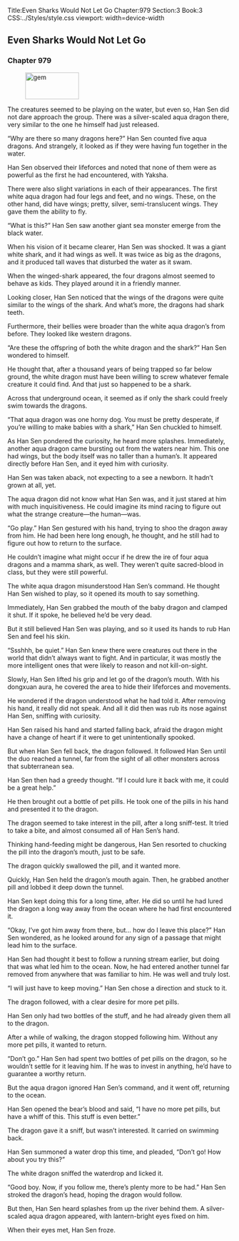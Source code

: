 Title:Even Sharks Would Not Let Go 
Chapter:979 
Section:3 
Book:3 
CSS:../Styles/style.css 
viewport: width=device-width
  
## Even Sharks Would Not Let Go
### Chapter 979
  
<figure>
	<img src="../Images/gem.gif" alt="gem" id="gem" width="120" height="60" />
</figure>
  

  
The creatures seemed to be playing on the water, but even so, Han Sen did not dare approach the group. There was a silver-scaled aqua dragon there, very similar to the one he himself had just released.

“Why are there so many dragons here?” Han Sen counted five aqua dragons. And strangely, it looked as if they were having fun together in the water.

Han Sen observed their lifeforces and noted that none of them were as powerful as the first he had encountered, with Yaksha.

There were also slight variations in each of their appearances. The first white aqua dragon had four legs and feet, and no wings. These, on the other hand, did have wings; pretty, silver, semi-translucent wings. They gave them the ability to fly.

“What is this?” Han Sen saw another giant sea monster emerge from the black water.

When his vision of it became clearer, Han Sen was shocked. It was a giant white shark, and it had wings as well. It was twice as big as the dragons, and it produced tall waves that disturbed the water as it swam.

When the winged-shark appeared, the four dragons almost seemed to behave as kids. They played around it in a friendly manner.

Looking closer, Han Sen noticed that the wings of the dragons were quite similar to the wings of the shark. And what’s more, the dragons had shark teeth.

Furthermore, their bellies were broader than the white aqua dragon’s from before. They looked like western dragons.

“Are these the offspring of both the white dragon and the shark?” Han Sen wondered to himself.

He thought that, after a thousand years of being trapped so far below ground, the white dragon must have been willing to screw whatever female creature it could find. And that just so happened to be a shark.

Across that underground ocean, it seemed as if only the shark could freely swim towards the dragons.

“That aqua dragon was one horny dog. You must be pretty desperate, if you’re willing to make babies with a shark,” Han Sen chuckled to himself.

As Han Sen pondered the curiosity, he heard more splashes. Immediately, another aqua dragon came bursting out from the waters near him. This one had wings, but the body itself was no taller than a human’s. It appeared directly before Han Sen, and it eyed him with curiosity.

Han Sen was taken aback, not expecting to a see a newborn. It hadn’t grown at all, yet.

The aqua dragon did not know what Han Sen was, and it just stared at him with much inquisitiveness. He could imagine its mind racing to figure out what the strange creature—the human—was.

“Go play.” Han Sen gestured with his hand, trying to shoo the dragon away from him. He had been here long enough, he thought, and he still had to figure out how to return to the surface.

He couldn’t imagine what might occur if he drew the ire of four aqua dragons and a mamma shark, as well. They weren’t quite sacred-blood in class, but they were still powerful.

The white aqua dragon misunderstood Han Sen’s command. He thought Han Sen wished to play, so it opened its mouth to say something.

Immediately, Han Sen grabbed the mouth of the baby dragon and clamped it shut. If it spoke, he believed he’d be very dead.

But it still believed Han Sen was playing, and so it used its hands to rub Han Sen and feel his skin.

“Ssshhh, be quiet.” Han Sen knew there were creatures out there in the world that didn’t always want to fight. And in particular, it was mostly the more intelligent ones that were likely to reason and not kill-on-sight.

Slowly, Han Sen lifted his grip and let go of the dragon’s mouth. With his dongxuan aura, he covered the area to hide their lifeforces and movements.

He wondered if the dragon understood what he had told it. After removing his hand, it really did not speak. And all it did then was rub its nose against Han Sen, sniffing with curiosity.

Han Sen raised his hand and started falling back, afraid the dragon might have a change of heart if it were to get unintentionally spooked.

But when Han Sen fell back, the dragon followed. It followed Han Sen until the duo reached a tunnel, far from the sight of all other monsters across that subterranean sea.

Han Sen then had a greedy thought. “If I could lure it back with me, it could be a great help.”

He then brought out a bottle of pet pills. He took one of the pills in his hand and presented it to the dragon.

The dragon seemed to take interest in the pill, after a long sniff-test. It tried to take a bite, and almost consumed all of Han Sen’s hand.

Thinking hand-feeding might be dangerous, Han Sen resorted to chucking the pill into the dragon’s mouth, just to be safe.

The dragon quickly swallowed the pill, and it wanted more.

Quickly, Han Sen held the dragon’s mouth again. Then, he grabbed another pill and lobbed it deep down the tunnel.

Han Sen kept doing this for a long time, after. He did so until he had lured the dragon a long way away from the ocean where he had first encountered it.

“Okay, I’ve got him away from there, but… how do I leave this place?” Han Sen wondered, as he looked around for any sign of a passage that might lead him to the surface.

Han Sen had thought it best to follow a running stream earlier, but doing that was what led him to the ocean. Now, he had entered another tunnel far removed from anywhere that was familiar to him. He was well and truly lost.

“I will just have to keep moving.” Han Sen chose a direction and stuck to it.

The dragon followed, with a clear desire for more pet pills.

Han Sen only had two bottles of the stuff, and he had already given them all to the dragon.

After a while of walking, the dragon stopped following him. Without any more pet pills, it wanted to return.

“Don’t go.” Han Sen had spent two bottles of pet pills on the dragon, so he wouldn’t settle for it leaving him. If he was to invest in anything, he’d have to guarantee a worthy return.

But the aqua dragon ignored Han Sen’s command, and it went off, returning to the ocean.

Han Sen opened the bear’s blood and said, “I have no more pet pills, but have a whiff of this. This stuff is even better.”

The dragon gave it a sniff, but wasn’t interested. It carried on swimming back.

Han Sen summoned a water drop this time, and pleaded, “Don’t go! How about you try this?”

The white dragon sniffed the waterdrop and licked it.

“Good boy. Now, if you follow me, there’s plenty more to be had.” Han Sen stroked the dragon’s head, hoping the dragon would follow.

But then, Han Sen heard splashes from up the river behind them. A silver-scaled aqua dragon appeared, with lantern-bright eyes fixed on him.

When their eyes met, Han Sen froze.